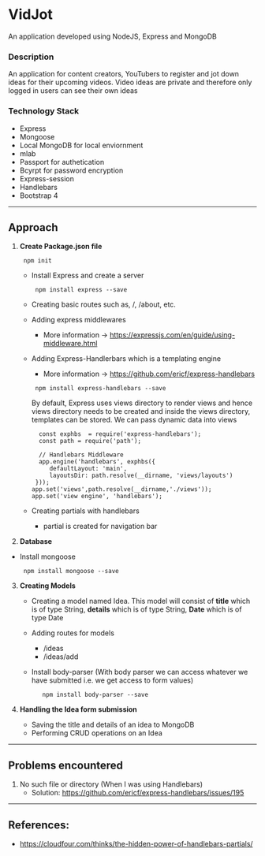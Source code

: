 # VidJot
An application developed using NodeJS, Express and MongoDB<br>
### Description
An application for content creators, YouTubers to register and jot down ideas for their upcoming videos. Video ideas are private and therefore only logged in users can see their own ideas
<br>
### Technology Stack
- Express
- Mongoose
- Local MongoDB for local enviornment
- mlab 
- Passport for authetication
- Bcyrpt for password encryption
- Express-session
- Handlebars
- Bootstrap 4

<hr>

## Approach

1. **Create Package.json file** 
   
      ```
       npm init
      ```
   
      - Install Express and create a server
   
        ```
         npm install express --save
        ```
  
      - Creating basic routes such as, /,  /about, etc.
        
  
      - Adding express middlewares
         - More information -> https://expressjs.com/en/guide/using-middleware.html
    
      - Adding Express-Handlerbars which is a templating engine
         - More information -> https://github.com/ericf/express-handlebars

        ```
         npm install express-handlebars --save
        ```
        
         By default, Express uses views directory to render views and hence views directory needs to be created and inside the views   directory, templates can be stored. We can pass dynamic data into views
   
         ```
           const exphbs  = require('express-handlebars');
           const path = require('path');

           // Handlebars Middleware
           app.engine('handlebars', exphbs({
              defaultLayout: 'main',
              layoutsDir: path.resolve(__dirname, 'views/layouts')
          }));
         app.set('views',path.resolve(__dirname,'./views'));
         app.set('view engine', 'handlebars');
         ```
   
   - Creating partials with handlebars
      - partial is created for navigation bar
 
 2. **Database**
   
   - Install mongoose
     ```
      npm install mongoose --save
     ```
   
 3. **Creating Models**
   
      - Creating a model named Idea. This model will consist of **title** which is of type String, **details** which is of type String, **Date** which is of type Date
      
      - Adding routes for models
         - /ideas
         - /ideas/add
       
       - Install body-parser (With body parser we can access whatever we have submitted i.e. we get access to form values)
         ```
            npm install body-parser --save
          ```
   4. **Handling the Idea form submission**
      - Saving the title and details of an idea to MongoDB
      - Performing CRUD operations on an Idea 
<hr>

## Problems encountered

1. No such file or directory (When I was using Handlebars)
   - Solution: https://github.com/ericf/express-handlebars/issues/195
   
<hr>

## References: <br>

- https://cloudfour.com/thinks/the-hidden-power-of-handlebars-partials/
